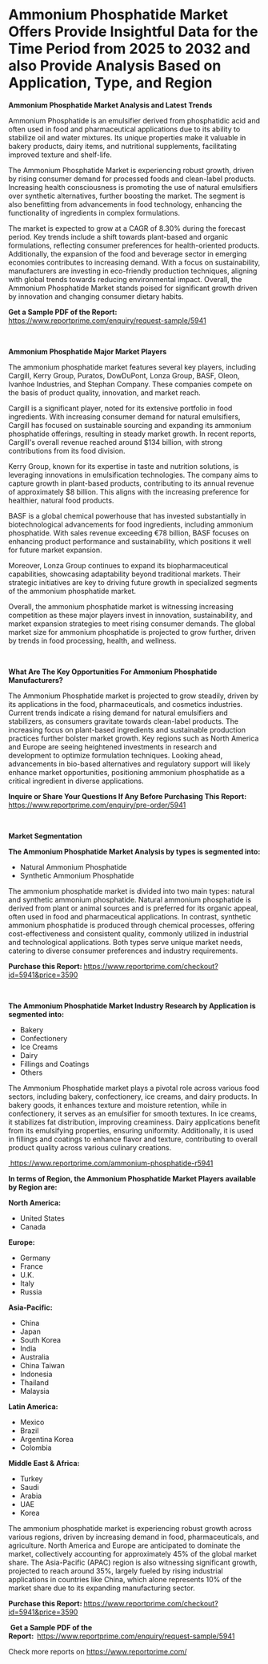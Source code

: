 <p><h1>Ammonium Phosphatide Market Offers Provide Insightful Data for the Time Period from 2025 to 2032 and also Provide Analysis Based on Application, Type, and Region</h1></p><p><strong>Ammonium Phosphatide Market Analysis and Latest Trends</strong></p>
<p><p>Ammonium Phosphatide is an emulsifier derived from phosphatidic acid and often used in food and pharmaceutical applications due to its ability to stabilize oil and water mixtures. Its unique properties make it valuable in bakery products, dairy items, and nutritional supplements, facilitating improved texture and shelf-life. </p><p>The Ammonium Phosphatide Market is experiencing robust growth, driven by rising consumer demand for processed foods and clean-label products. Increasing health consciousness is promoting the use of natural emulsifiers over synthetic alternatives, further boosting the market. The segment is also benefitting from advancements in food technology, enhancing the functionality of ingredients in complex formulations.</p><p>The market is expected to grow at a CAGR of 8.30% during the forecast period. Key trends include a shift towards plant-based and organic formulations, reflecting consumer preferences for health-oriented products. Additionally, the expansion of the food and beverage sector in emerging economies contributes to increasing demand. With a focus on sustainability, manufacturers are investing in eco-friendly production techniques, aligning with global trends towards reducing environmental impact. Overall, the Ammonium Phosphatide Market stands poised for significant growth driven by innovation and changing consumer dietary habits.</p></p>
<p><strong>Get a Sample PDF of the Report:&nbsp;</strong> <a href="https://www.reportprime.com/enquiry/request-sample/5941?utm_campaign=3366&utm_medium=2&utm_source=Github&utm_content=ia&utm_term=19032025&utm_id=ammonium-phosphatide">https://www.reportprime.com/enquiry/request-sample/5941</a></p>
<p>&nbsp;</p>
<p><strong>Ammonium Phosphatide Major Market Players</strong></p>
<p><p>The ammonium phosphatide market features several key players, including Cargill, Kerry Group, Puratos, DowDuPont, Lonza Group, BASF, Oleon, Ivanhoe Industries, and Stephan Company. These companies compete on the basis of product quality, innovation, and market reach.</p><p>Cargill is a significant player, noted for its extensive portfolio in food ingredients. With increasing consumer demand for natural emulsifiers, Cargill has focused on sustainable sourcing and expanding its ammonium phosphatide offerings, resulting in steady market growth. In recent reports, Cargill's overall revenue reached around $134 billion, with strong contributions from its food division.</p><p>Kerry Group, known for its expertise in taste and nutrition solutions, is leveraging innovations in emulsification technologies. The company aims to capture growth in plant-based products, contributing to its annual revenue of approximately $8 billion. This aligns with the increasing preference for healthier, natural food products.</p><p>BASF is a global chemical powerhouse that has invested substantially in biotechnological advancements for food ingredients, including ammonium phosphatide. With sales revenue exceeding €78 billion, BASF focuses on enhancing product performance and sustainability, which positions it well for future market expansion.</p><p>Moreover, Lonza Group continues to expand its biopharmaceutical capabilities, showcasing adaptability beyond traditional markets. Their strategic initiatives are key to driving future growth in specialized segments of the ammonium phosphatide market.</p><p>Overall, the ammonium phosphatide market is witnessing increasing competition as these major players invest in innovation, sustainability, and market expansion strategies to meet rising consumer demands. The global market size for ammonium phosphatide is projected to grow further, driven by trends in food processing, health, and wellness.</p></p>
<p>&nbsp;</p>
<p><strong>What Are The Key Opportunities For Ammonium Phosphatide Manufacturers?</strong></p>
<p><p>The Ammonium Phosphatide market is projected to grow steadily, driven by its applications in the food, pharmaceuticals, and cosmetics industries. Current trends indicate a rising demand for natural emulsifiers and stabilizers, as consumers gravitate towards clean-label products. The increasing focus on plant-based ingredients and sustainable production practices further bolster market growth. Key regions such as North America and Europe are seeing heightened investments in research and development to optimize formulation techniques. Looking ahead, advancements in bio-based alternatives and regulatory support will likely enhance market opportunities, positioning ammonium phosphatide as a critical ingredient in diverse applications.</p></p>
<p><strong>Inquire or Share Your Questions If Any Before Purchasing This Report:</strong> <a href="https://www.reportprime.com/enquiry/pre-order/5941?utm_campaign=3366&utm_medium=2&utm_source=Github&utm_content=ia&utm_term=19032025&utm_id=ammonium-phosphatide">https://www.reportprime.com/enquiry/pre-order/5941</a></p>
<p>&nbsp;</p>
<p><strong>Market Segmentation</strong></p>
<p><strong>The Ammonium Phosphatide Market Analysis by types is segmented into:</strong></p>
<p><ul><li>Natural Ammonium Phosphatide</li><li>Synthetic Ammonium Phosphatide</li></ul></p>
<p><p>The ammonium phosphatide market is divided into two main types: natural and synthetic ammonium phosphatide. Natural ammonium phosphatide is derived from plant or animal sources and is preferred for its organic appeal, often used in food and pharmaceutical applications. In contrast, synthetic ammonium phosphatide is produced through chemical processes, offering cost-effectiveness and consistent quality, commonly utilized in industrial and technological applications. Both types serve unique market needs, catering to diverse consumer preferences and industry requirements.</p></p>
<p><strong>Purchase this Report:&nbsp;</strong><a href="https://www.reportprime.com/checkout?id=5941&price=3590&utm_campaign=3366&utm_medium=2&utm_source=Github&utm_content=ia&utm_term=19032025&utm_id=ammonium-phosphatide">https://www.reportprime.com/checkout?id=5941&price=3590</a></p>
<p>&nbsp;</p>
<p><strong>The Ammonium Phosphatide Market Industry Research by Application is segmented into:</strong></p>
<p><ul><li>Bakery</li><li>Confectionery</li><li>Ice Creams</li><li>Dairy</li><li>Fillings and Coatings</li><li>Others</li></ul></p>
<p><p>The Ammonium Phosphatide market plays a pivotal role across various food sectors, including bakery, confectionery, ice creams, and dairy products. In bakery goods, it enhances texture and moisture retention, while in confectionery, it serves as an emulsifier for smooth textures. In ice creams, it stabilizes fat distribution, improving creaminess. Dairy applications benefit from its emulsifying properties, ensuring uniformity. Additionally, it is used in fillings and coatings to enhance flavor and texture, contributing to overall product quality across various culinary creations.</p></p>
<p><a href="https://www.reportprime.com/ammonium-phosphatide-r5941?utm_campaign=3366&utm_medium=2&utm_source=Github&utm_content=ia&utm_term=19032025&utm_id=ammonium-phosphatide">&nbsp;https://www.reportprime.com/ammonium-phosphatide-r5941</a></p>
<p><strong>In terms of Region, the Ammonium Phosphatide Market Players available by Region are:</strong></p>
<p>
    <p> <strong> North America: </strong>
        <ul>
            <li>United States</li>
            <li>Canada</li>
        </ul>
        </p> 
    <p> <strong> Europe: </strong>
        <ul>
            <li>Germany</li>
            <li>France</li>
            <li>U.K.</li>
            <li>Italy</li>
            <li>Russia</li>
        </ul>
        </p> 
    <p> <strong> Asia-Pacific: </strong>
        <ul>
            <li>China</li>
            <li>Japan</li>
            <li>South Korea</li>
            <li>India</li>
            <li>Australia</li>
            <li>China Taiwan</li>
            <li>Indonesia</li>
            <li>Thailand</li>
            <li>Malaysia</li>
        </ul>
        </p> 
    <p> <strong> Latin America: </strong>
        <ul>
            <li>Mexico</li>
            <li>Brazil</li>
            <li>Argentina Korea</li>
            <li>Colombia</li>
        </ul>
        </p> 
    <p> <strong> Middle East & Africa: </strong>
        <ul>
            <li>Turkey</li>
            <li>Saudi</li>
            <li>Arabia</li>
            <li>UAE</li>
            <li>Korea</li>
        </ul>
    </p>
    </p>
<p><p>The ammonium phosphatide market is experiencing robust growth across various regions, driven by increasing demand in food, pharmaceuticals, and agriculture. North America and Europe are anticipated to dominate the market, collectively accounting for approximately 45% of the global market share. The Asia-Pacific (APAC) region is also witnessing significant growth, projected to reach around 35%, largely fueled by rising industrial applications in countries like China, which alone represents 10% of the market share due to its expanding manufacturing sector.</p></p>
<p><strong>Purchase this Report: </strong><a href="https://www.reportprime.com/checkout?id=5941&price=3590&utm_campaign=3366&utm_medium=2&utm_source=Github&utm_content=ia&utm_term=19032025&utm_id=ammonium-phosphatide">https://www.reportprime.com/checkout?id=5941&price=3590</a></p>
<p>&nbsp;<strong>Get a Sample PDF of the Report:&nbsp;&nbsp;</strong><a href="https://www.reportprime.com/enquiry/request-sample/5941?utm_campaign=3366&utm_medium=2&utm_source=Github&utm_content=ia&utm_term=19032025&utm_id=ammonium-phosphatide">https://www.reportprime.com/enquiry/request-sample/5941</a></p>
<p><strong></strong></p>
<p>Check more reports on <a href="https://www.reportprime.com/?utm_campaign=3366&utm_medium=2&utm_source=Github&utm_content=ia&utm_term=19032025&utm_id=ammonium-phosphatide">https://www.reportprime.com/</a></p>
